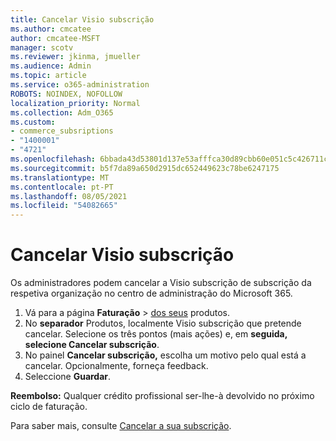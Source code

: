 ```yaml
---
title: Cancelar Visio subscrição
ms.author: cmcatee
author: cmcatee-MSFT
manager: scotv
ms.reviewer: jkinma, jmueller
ms.audience: Admin
ms.topic: article
ms.service: o365-administration
ROBOTS: NOINDEX, NOFOLLOW
localization_priority: Normal
ms.collection: Adm_O365
ms.custom:
- commerce_subsriptions
- "1400001"
- "4721"
ms.openlocfilehash: 6bbada43d53801d137e53afffca30d89cbb60e051c5c426711caaadb36cf39bd
ms.sourcegitcommit: b5f7da89a650d2915dc652449623c78be6247175
ms.translationtype: MT
ms.contentlocale: pt-PT
ms.lasthandoff: 08/05/2021
ms.locfileid: "54082665"
---
```

# <a name="cancel-visio-subscription"></a>Cancelar Visio subscrição

Os administradores podem cancelar a Visio subscrição de subscrição da respetiva organização no centro de administração do Microsoft 365.

1. Vá para a página **Faturação** \> [dos seus](https://go.microsoft.com/fwlink/p/?linkid=842054) produtos.
2. No **separador** Produtos, localmente Visio subscrição que pretende cancelar. Selecione os três pontos (mais ações) e, em **seguida, selecione Cancelar subscrição**.
3. No painel **Cancelar subscrição,** escolha um motivo pelo qual está a cancelar. Opcionalmente, forneça feedback.
4. Seleccione **Guardar**.

**Reembolso:** Qualquer crédito profissional ser-lhe-à devolvido no próximo ciclo de faturação.

Para saber mais, consulte [Cancelar a sua subscrição](/microsoft-365/commerce/subscriptions/cancel-your-subscription).